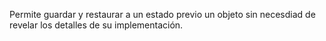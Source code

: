 Permite guardar y restaurar a un estado previo un objeto sin necesdiad de revelar los detalles de su implementación.